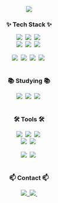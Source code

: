 <!--타이틀 부분-->
<div align="center">
  <img src="https://github.com/oka1313/oka1313/assets/101691440/92118a53-c5b6-40bc-b130-bf8c398d7b51" />
</div>
<!--내용 부분-->
<h3 align="center">✨ Tech Stack ✨</h3>

<div align="center">
  <img src="https://img.shields.io/badge/react-20232a.svg?style=for-the-badge&logo=react&logoColor=61DAFB" />&nbsp
  <img src="https://img.shields.io/badge/javascript-F7DF1E.svg?style=for-the-badge&logo=javascript&logoColor=20232a" />&nbsp
  <img src="https://img.shields.io/badge/html5-E34F26.svg?style=for-the-badge&logo=html5&logoColor=white" />&nbsp
</div>

<div align="center">
  <img src="https://img.shields.io/badge/styled--components-DB7093?style=for-the-badge&logo=styled-components&logoColor=ffd35b" />&nbsp
  <img src="https://img.shields.io/badge/tailwindcss-1daabb.svg?style=for-the-badge&logo=tailwind-css&logoColor=white" />&nbsp
  <img src="https://img.shields.io/badge/css3-1572B6.svg?style=for-the-badge&logo=css3&logoColor=white" />&nbsp
</div>

<br>

<div align="center">
  <img src="https://img.shields.io/badge/python-3670A0?style=for-the-badge&logo=python&logoColor=ffdd54" />&nbsp
  <img src="https://img.shields.io/badge/pandas-150458.svg?style=for-the-badge&logo=pandas&logoColor=white" />&nbsp
  <img src="https://img.shields.io/badge/numpy-4d77cf.svg?style=for-the-badge&logo=numpy&logoColor=white" />&nbsp
  <img src="https://img.shields.io/badge/Matplotlib-11557c.svg?style=for-the-badge&logo=Matplotlib&logoColor=white" />&nbsp
</div>

<br>

<h3 align="center">📚 Studying 📚</h3>
<div align="center">
  <img src="https://img.shields.io/badge/typescript-007ACC.svg?style=for-the-badge&logo=typescript&logoColor=white" />&nbsp
  <img src="https://img.shields.io/badge/React%20Query-FF4154?style=for-the-badge&logo=react%20query&logoColor=white" />&nbsp
  <img src="https://img.shields.io/badge/Recoil-3578E5?style=for-the-badge&logo=recoil&logoColor=white" />&nbsp
</div>

<br>

<h3 align="center">🛠 Tools 🛠</h3>
<div align="center">
  <img src="https://img.shields.io/badge/git-F05033.svg?style=for-the-badge&logo=git&logoColor=white" />&nbsp
  <img src="https://img.shields.io/badge/github-181717.svg?style=for-the-badge&logo=github&logoColor=white" />&nbsp
  <img src="https://img.shields.io/badge/Notion-F3F3F3.svg?style=for-the-badge&logo=notion&logoColor=black" />&nbsp
</div>

<div align="center">
  <img src="https://img.shields.io/badge/adobe%20photoshop-08253c.svg?style=for-the-badge&logo=adobe%20photoshop&logoColor=37abff" />&nbsp
  <img src="https://img.shields.io/badge/figma-F24E1E.svg?style=for-the-badge&logo=figma&logoColor=white" />&nbsp
</div>

<br>

<div align="center">
  <img src="https://img.shields.io/badge/VSCode-2C2C32.svg?style=for-the-badge&logo=visual-studio-code&logoColor=22ABF3" />&nbsp
  <img src="https://img.shields.io/badge/jupyter-2C2C32.svg?style=for-the-badge&logo=jupyter&logoColor=F37726" />&nbsp
<!--   <img src="https://img.shields.io/badge/Colab-2C2C32.svg?style=for-the-badge&logo=googlecolab&logoColor=F9AB00" />&nbsp -->
</div>

<br>

<h3 align="center">📫 Contact 📫</h3>
<div align="center">
  <a href="https://velog.io/@oka1313">
    <img src="https://img.shields.io/badge/Velog-1EBC8F?style=for-the-badge&logo=velog&logoColor=white" />&nbsp
  </a>
  <a href="mailto:oka1313@gmail.com">
    <img
      src="https://img.shields.io/badge/oka1313@gmail.com-D14836?style=for-the-badge&logo=gmail&logoColor=white"/>&nbsp
  </a>
</div>
